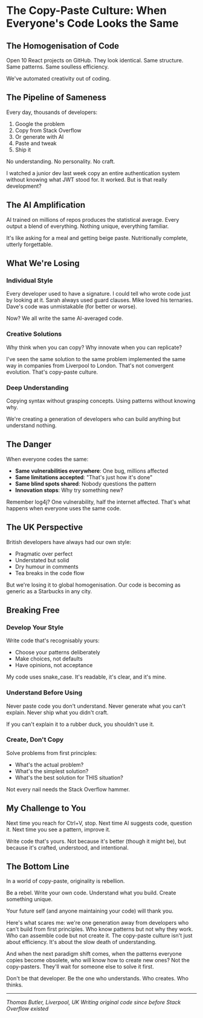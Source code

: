 # The Copy-Paste Culture: When Everyone's Code Looks the Same

## The Homogenisation of Code

Open 10 React projects on GitHub.
They look identical.
Same structure. Same patterns. Same soulless efficiency.

We've automated creativity out of coding.

## The Pipeline of Sameness

Every day, thousands of developers:
1. Google the problem
2. Copy from Stack Overflow
3. Or generate with AI
4. Paste and tweak
5. Ship it

No understanding. No personality. No craft.

I watched a junior dev last week copy an entire authentication system without knowing what JWT stood for. It worked. But is that really development?

## The AI Amplification

AI trained on millions of repos produces the statistical average.
Every output a blend of everything.
Nothing unique, everything familiar.

It's like asking for a meal and getting beige paste. Nutritionally complete, utterly forgettable.

## What We're Losing

### Individual Style
Every developer used to have a signature. I could tell who wrote code just by looking at it. Sarah always used guard clauses. Mike loved his ternaries. Dave's code was unmistakable (for better or worse).

Now? We all write the same AI-averaged code.

### Creative Solutions
Why think when you can copy?
Why innovate when you can replicate?

I've seen the same solution to the same problem implemented the same way in companies from Liverpool to London. That's not convergent evolution. That's copy-paste culture.

### Deep Understanding
Copying syntax without grasping concepts.
Using patterns without knowing why.

We're creating a generation of developers who can build anything but understand nothing.

## The Danger

When everyone codes the same:
- **Same vulnerabilities everywhere**: One bug, millions affected
- **Same limitations accepted**: "That's just how it's done"
- **Same blind spots shared**: Nobody questions the pattern
- **Innovation stops**: Why try something new?

Remember log4j? One vulnerability, half the internet affected. That's what happens when everyone uses the same code.

## The UK Perspective

British developers have always had our own style:
- Pragmatic over perfect
- Understated but solid
- Dry humour in comments
- Tea breaks in the code flow

But we're losing it to global homogenisation. Our code is becoming as generic as a Starbucks in any city.

## Breaking Free

### Develop Your Style
Write code that's recognisably yours:
- Choose your patterns deliberately
- Make choices, not defaults
- Have opinions, not acceptance

My code uses snake_case. It's readable, it's clear, and it's mine.

### Understand Before Using
Never paste code you don't understand.
Never generate what you can't explain.
Never ship what you didn't craft.

If you can't explain it to a rubber duck, you shouldn't use it.

### Create, Don't Copy
Solve problems from first principles:
- What's the actual problem?
- What's the simplest solution?
- What's the best solution for THIS situation?

Not every nail needs the Stack Overflow hammer.

## My Challenge to You

Next time you reach for Ctrl+V, stop.
Next time AI suggests code, question it.
Next time you see a pattern, improve it.

Write code that's yours. Not because it's better (though it might be), but because it's crafted, understood, and intentional.

## The Bottom Line

In a world of copy-paste, originality is rebellion.

Be a rebel.
Write your own code.
Understand what you build.
Create something unique.

Your future self (and anyone maintaining your code) will thank you.

Here's what scares me: we're one generation away from developers who can't build from first principles. Who know patterns but not why they work. Who can assemble code but not create it. The copy-paste culture isn't just about efficiency. It's about the slow death of understanding.

And when the next paradigm shift comes, when the patterns everyone copies become obsolete, who will know how to create new ones? Not the copy-pasters. They'll wait for someone else to solve it first.

Don't be that developer. Be the one who understands. Who creates. Who thinks.

---

*Thomas Butler, Liverpool, UK*
*Writing original code since before Stack Overflow existed*
